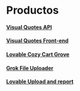 # Productos

#### [Visual Quotes API](https://github.com/Maciker/VisualQuotesAPI)
#### [Visual Quotes Front-end](https://github.com/Maciker/VisualQuotes)
#### [Lovable Cozy Cart Grove](https://github.com/Maciker/dev_projects/tree/main/cozy-cart-grove)
#### [Grok File Uploader](https://github.com/Maciker/dev_projects/tree/main/grok-file-uploader)
#### [Lovable Upload and report](https://github.com/Maciker/dev_projects/tree/main/upload-and-report)

